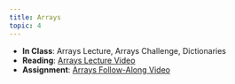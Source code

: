 ```yaml
---
title: Arrays
topic: 4
---
```


- **In Class**: Arrays Lecture, Arrays Challenge, Dictionaries
- **Reading**: [Arrays Lecture Video](https://guidebook.hdyar.com/docs/programming/fundamentals/arrays/)
- **Assignment**: [Arrays Follow-Along Video](https://youtu.be/Bjaqx3rufdw)
